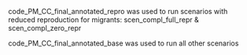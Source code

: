 code_PM_CC_final_annotated_repro was used to run scenarios with reduced reproduction for migrants: 
scen_compl_full_repr & scen_compl_zero_repr

code_PM_CC_final_annotated_base was used to run all other scenarios

